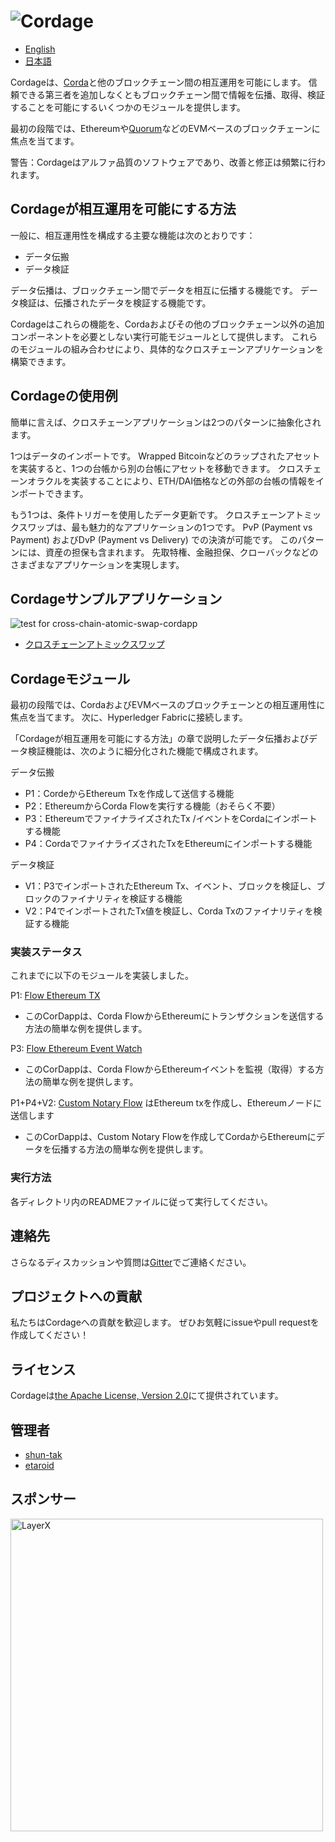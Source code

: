 # ![Cordage](https://layerxcom.github.io/cordage/images/cordage.png)

- [English](./README.md)
- [日本語](./README.ja.md)

Cordageは、[Corda](https://www.corda.net/)と他のブロックチェーン間の相互運用を可能にします。
信頼できる第三者を追加しなくともブロックチェーン間で情報を伝播、取得、検証することを可能にするいくつかのモジュールを提供します。

最初の段階では、Ethereumや[Quorum](https://www.goquorum.com/)などのEVMベースのブロックチェーンに焦点を当てます。

警告：Cordageはアルファ品質のソフトウェアであり、改善と修正は頻繁に行われます。

## Cordageが相互運用を可能にする方法
一般に、相互運用性を構成する主要な機能は次のとおりです：

- データ伝搬
- データ検証

データ伝播は、ブロックチェーン間でデータを相互に伝播する機能です。
データ検証は、伝播されたデータを検証する機能です。

Cordageはこれらの機能を、Cordaおよびその他のブロックチェーン以外の追加コンポーネントを必要としない実行可能モジュールとして提供します。
これらのモジュールの組み合わせにより、具体的なクロスチェーンアプリケーションを構築できます。

## Cordageの使用例
簡単に言えば、クロスチェーンアプリケーションは2つのパターンに抽象化されます。

1つはデータのインポートです。
Wrapped Bitcoinなどのラップされたアセットを実装すると、1つの台帳から別の台帳にアセットを移動できます。
クロスチェーンオラクルを実装することにより、ETH/DAI価格などの外部の台帳の情報をインポートできます。

もう1つは、条件トリガーを使用したデータ更新です。
クロスチェーンアトミックスワップは、最も魅力的なアプリケーションの1つです。
PvP (Payment vs Payment) およびDvP (Payment vs Delivery) での決済が可能です。
このパターンには、資産の担保も含まれます。
先取特権、金融担保、クローバックなどのさまざまなアプリケーションを実現します。

## Cordageサンプルアプリケーション
![test for cross-chain-atomic-swap-cordapp](https://github.com/LayerXcom/cordage/workflows/test%20for%20cross-chain-atomic-swap-cordapp/badge.svg)

- [クロスチェーンアトミックスワップ](./cross-chain-atomic-swap-cordapp)

## Cordageモジュール
最初の段階では、CordaおよびEVMベースのブロックチェーンとの相互運用性に焦点を当てます。
次に、Hyperledger Fabricに接続します。

「Cordageが相互運用を可能にする方法」の章で説明したデータ伝播およびデータ検証機能は、次のように細分化された機能で構成されます。

データ伝搬
- P1：CordeからEthereum Txを作成して送信する機能
- P2：EthereumからCorda Flowを実行する機能（おそらく不要）
- P3：EthereumでファイナライズされたTx /イベントをCordaにインポートする機能
- P4：CordaでファイナライズされたTxをEthereumにインポートする機能

データ検証
- V1：P3でインポートされたEthereum Tx、イベント、ブロックを検証し、ブロックのファイナリティを検証する機能
- V2：P4でインポートされたTx値を検証し、Corda Txのファイナリティを検証する機能

### 実装ステータス
これまでに以下のモジュールを実装しました。

P1: [Flow Ethereum TX](./flow-ethereum-tx)
- このCorDappは、Corda FlowからEthereumにトランザクションを送信する方法の簡単な例を提供します。

P3: [Flow Ethereum Event Watch](./flow-ethereum-event-watch)
- このCorDappは、Corda FlowからEthereumイベントを監視（取得）する方法の簡単な例を提供します。

P1+P4+V2: [Custom Notary Flow](./custom-notary-flow) はEthereum txを作成し、Ethereumノードに送信します
- このCorDappは、Custom Notary Flowを作成してCordaからEthereumにデータを伝播する方法の簡単な例を提供します。

### 実行方法
各ディレクトリ内のREADMEファイルに従って実行してください。

## 連絡先
さらなるディスカッションや質問は[Gitter](https://gitter.im/LayerXcom/Cordage)でご連絡ください。

## プロジェクトへの貢献
私たちはCordageへの貢献を歓迎します。
ぜひお気軽にissueやpull requestを作成してください！

## ライセンス
Cordageは[the Apache License, Version 2.0](./LICENSE)にて提供されています。

## 管理者
- [shun-tak](https://github.com/shun-tak)
- [etaroid](https://github.com/etaroid)

## スポンサー
<a href="https://layerx.co.jp/en/"><img src="https://layerxcom.github.io/cordage/images/layerx.png" alt="LayerX" width="500"></a><br />
